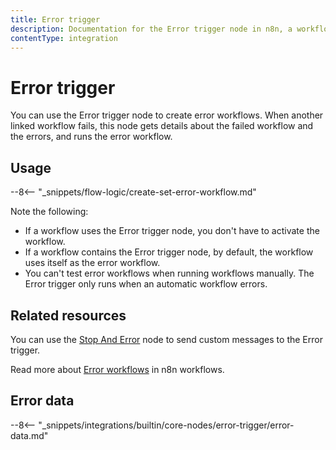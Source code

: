 ```yaml
---
title: Error trigger
description: Documentation for the Error trigger node in n8n, a workflow automation platform. Includes guidance on usage, and links to examples.
contentType: integration
---
```


# Error trigger

You can use the Error trigger node to create error workflows. When another linked workflow fails, this node gets details about the failed workflow and the errors, and runs the error workflow.

## Usage

--8<-- "_snippets/flow-logic/create-set-error-workflow.md"


Note the following:

* If a workflow uses the Error trigger node, you don't have to activate the workflow.
* If a workflow contains the Error trigger node, by default, the workflow uses itself as the error workflow.
* You can't test error workflows when running workflows manually. The Error trigger only runs when an automatic workflow errors.

## Related resources

You can use the [Stop And Error](/integrations/builtin/core-nodes/n8n-nodes-base.stopanderror/) node to send custom messages to the Error trigger.

Read more about [Error workflows](/flow-logic/error-handling/error-workflows/) in n8n workflows. 

## Error data

--8<-- "_snippets/integrations/builtin/core-nodes/error-trigger/error-data.md"

